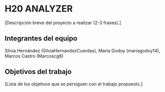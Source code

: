 # H20 ANALYZER

[Descripción breve del proyecto a realizar (2-3 frases).]

## Integrantes del equipo

Silvia Hernández (SilviaHernandezCuerdas), Maria Godoy (mariagodoy14), Marcos Castro (Marcoscg6)

## Objetivos del trabajo

[Lista de los objetivos que se persiguen con el trabajo propuesto.]
